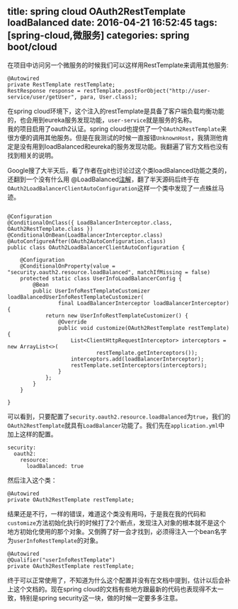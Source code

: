 title: spring cloud OAuth2RestTemplate loadBalanced
date: 2016-04-21 16:52:45
tags: [spring-cloud,微服务]
categories: spring boot/cloud
---


在项目中访问另一个微服务的时候我们可以这样用RestTemplate来调用其他服务:


```
@Autowired
private RestTemplate restTemplate;
RestResponse response = restTemplate.postForObject("http://user-service/user/getUser", para, User.class);

```

在spring cloud环境下，这个注入的restTemplate是具备了客户端负载均衡功能的，也会用到eureka服务发现功能，`user-service`就是服务的名称。		
我的项目启用了oauth2认证。spring cloud也提供了一个`OAuth2RestTemplate`来很方便的调用其他服务。但是在我测试的时候一直报错`UnknownHost`，我猜测他肯定是没有用到loadBalanced和eureka的服务发现功能。我翻遍了官方文档也没有找到相关的说明。


Google搜了大半天后，看了作者在git也讨论过这个类loadBalanced功能之类的，还翻到一个没有什么用 @LoadBalanced[注解](https://github.com/spring-cloud/spring-cloud-security/issues/51)，翻了半天源码后终于在`OAuth2LoadBalancerClientAutoConfiguration`这样一个类中发现了一点蛛丝马迹。

<!--more-->

```

@Configuration
@ConditionalOnClass({ LoadBalancerInterceptor.class, OAuth2RestTemplate.class })
@ConditionalOnBean(LoadBalancerInterceptor.class)
@AutoConfigureAfter(OAuth2AutoConfiguration.class)
public class OAuth2LoadBalancerClientAutoConfiguration {

	@Configuration
	@ConditionalOnProperty(value = "security.oauth2.resource.loadBalanced", matchIfMissing = false)
	protected static class UserInfoLoadBalancerConfig {
		@Bean
		public UserInfoRestTemplateCustomizer loadBalancedUserInfoRestTemplateCustomizer(
				final LoadBalancerInterceptor loadBalancerInterceptor) {
			return new UserInfoRestTemplateCustomizer() {
				@Override
				public void customize(OAuth2RestTemplate restTemplate) {
					List<ClientHttpRequestInterceptor> interceptors = new ArrayList<>(
							restTemplate.getInterceptors());
					interceptors.add(loadBalancerInterceptor);
					restTemplate.setInterceptors(interceptors);
				}
			};
		}
	}

}

```


可以看到，只要配置了`security.oauth2.resource.loadBalanced`为`true`，我们的`OAuth2RestTemplate`就具有`LoadBalancer`功能了。我们先在`application.yml`中加上这样的配置。

```
security:
  oauth2:
    resource:
      loadBalanced: true
```

然后注入这个类：


```
@Autowired
private OAuth2RestTemplate restTemplate;
```

结果还是不行，一样的错误，难道这个类没有用吗，于是我在我的代码和`customize`方法初始化执行的时候打了2个断点，发现注入对象的根本就不是这个地方初始化使用的那个对象。又倒腾了好一会才找到，必须得注入一个bean名字为`userInfoRestTemplate`的对象。


```
@Autowired
@Qualifier("userInfoRestTemplate")
private OAuth2RestTemplate restTemplate;
```

终于可以正常使用了，不知道为什么这个配置并没有在文档中提到，估计以后会补上这个文档的。现在spring cloud的文档有些地方跟最新的代码也表现得不太一致，特别是spring security这一块，做的时候一定要多多注意。
